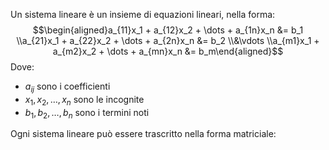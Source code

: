 Un sistema lineare è un insieme di equazioni lineari, nella forma:
$$\begin{aligned}a_{11}x_1 + a_{12}x_2 + \dots + a_{1n}x_n &= b_1 \\a_{21}x_1 + a_{22}x_2 + \dots + a_{2n}x_n &= b_2 \\&\vdots \\a_{m1}x_1 + a_{m2}x_2 + \dots + a_{mn}x_n &= b_m\end{aligned}$$
Dove:
- $a_{ij}$ sono i coefficienti
- $x_{1},x_{2},\dots,x_{n}$ sono le incognite
- $b_{1},b_{2},\dots,b_{n}$ sono i termini noti


Ogni sistema lineare può essere trascritto nella forma matriciale:


